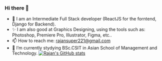 ### Hi there 👋

<!--
**Rajan221/Rajan221** is a ✨ _special_ ✨ repository because its `README.md` (this file) appears on your GitHub profile.

Here are some ideas to get you started:

- 🔭 I’m currently working on ...
- 🌱 I’m currently learning ...
- 👯 I’m looking to collaborate on ...
- 🤔 I’m looking for help with ...
- 💬 Ask me about ...
- 📫 How to reach me: ...
- 😄 Pronouns: ...
- ⚡ Fun fact: ...
-->

- 💬 I am an Intermediate Full Stack developer (ReactJS for the forntend, Django for Backend).
- ✨ I am also good at Graphics Designing, using the tools such as: Photoshop, Premiere Pro, Illustrator, Figma, etc..
- 📫 How to reach me: rajansuper221@gmail.com
- 🔭 I’m currently stydying BSc.CSIT in Asian School of Management and Technology.
[![Rajan's GitHub stats](https://github-readme-stats.vercel.app/api?username=Rajan221&show_icons=true&bg_color=8aaabb99&theme=dark#gh-dark-mode-only)](https://github.com/anuraghazra/github-readme-stats)



